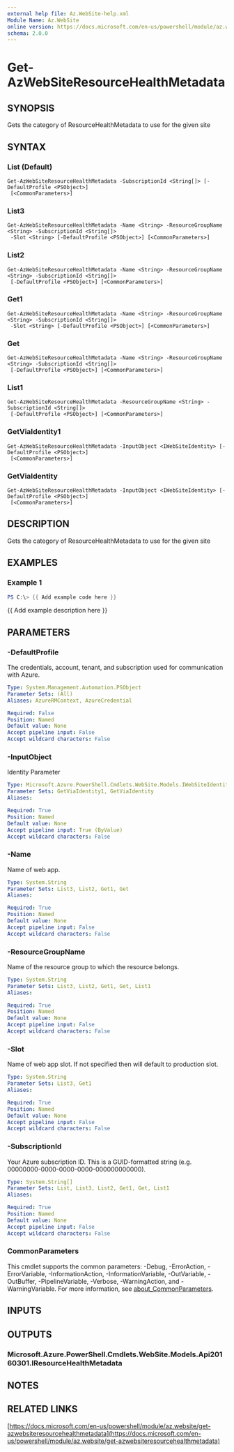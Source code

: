 ```yaml
---
external help file: Az.WebSite-help.xml
Module Name: Az.WebSite
online version: https://docs.microsoft.com/en-us/powershell/module/az.website/get-azwebsiteresourcehealthmetadata
schema: 2.0.0
---
```


# Get-AzWebSiteResourceHealthMetadata

## SYNOPSIS
Gets the category of ResourceHealthMetadata to use for the given site

## SYNTAX

### List (Default)
```
Get-AzWebSiteResourceHealthMetadata -SubscriptionId <String[]> [-DefaultProfile <PSObject>]
 [<CommonParameters>]
```

### List3
```
Get-AzWebSiteResourceHealthMetadata -Name <String> -ResourceGroupName <String> -SubscriptionId <String[]>
 -Slot <String> [-DefaultProfile <PSObject>] [<CommonParameters>]
```

### List2
```
Get-AzWebSiteResourceHealthMetadata -Name <String> -ResourceGroupName <String> -SubscriptionId <String[]>
 [-DefaultProfile <PSObject>] [<CommonParameters>]
```

### Get1
```
Get-AzWebSiteResourceHealthMetadata -Name <String> -ResourceGroupName <String> -SubscriptionId <String[]>
 -Slot <String> [-DefaultProfile <PSObject>] [<CommonParameters>]
```

### Get
```
Get-AzWebSiteResourceHealthMetadata -Name <String> -ResourceGroupName <String> -SubscriptionId <String[]>
 [-DefaultProfile <PSObject>] [<CommonParameters>]
```

### List1
```
Get-AzWebSiteResourceHealthMetadata -ResourceGroupName <String> -SubscriptionId <String[]>
 [-DefaultProfile <PSObject>] [<CommonParameters>]
```

### GetViaIdentity1
```
Get-AzWebSiteResourceHealthMetadata -InputObject <IWebSiteIdentity> [-DefaultProfile <PSObject>]
 [<CommonParameters>]
```

### GetViaIdentity
```
Get-AzWebSiteResourceHealthMetadata -InputObject <IWebSiteIdentity> [-DefaultProfile <PSObject>]
 [<CommonParameters>]
```

## DESCRIPTION
Gets the category of ResourceHealthMetadata to use for the given site

## EXAMPLES

### Example 1
```powershell
PS C:\> {{ Add example code here }}
```

{{ Add example description here }}

## PARAMETERS

### -DefaultProfile
The credentials, account, tenant, and subscription used for communication with Azure.

```yaml
Type: System.Management.Automation.PSObject
Parameter Sets: (All)
Aliases: AzureRMContext, AzureCredential

Required: False
Position: Named
Default value: None
Accept pipeline input: False
Accept wildcard characters: False
```

### -InputObject
Identity Parameter

```yaml
Type: Microsoft.Azure.PowerShell.Cmdlets.WebSite.Models.IWebSiteIdentity
Parameter Sets: GetViaIdentity1, GetViaIdentity
Aliases:

Required: True
Position: Named
Default value: None
Accept pipeline input: True (ByValue)
Accept wildcard characters: False
```

### -Name
Name of web app.

```yaml
Type: System.String
Parameter Sets: List3, List2, Get1, Get
Aliases:

Required: True
Position: Named
Default value: None
Accept pipeline input: False
Accept wildcard characters: False
```

### -ResourceGroupName
Name of the resource group to which the resource belongs.

```yaml
Type: System.String
Parameter Sets: List3, List2, Get1, Get, List1
Aliases:

Required: True
Position: Named
Default value: None
Accept pipeline input: False
Accept wildcard characters: False
```

### -Slot
Name of web app slot.
If not specified then will default to production slot.

```yaml
Type: System.String
Parameter Sets: List3, Get1
Aliases:

Required: True
Position: Named
Default value: None
Accept pipeline input: False
Accept wildcard characters: False
```

### -SubscriptionId
Your Azure subscription ID.
This is a GUID-formatted string (e.g.
00000000-0000-0000-0000-000000000000).

```yaml
Type: System.String[]
Parameter Sets: List, List3, List2, Get1, Get, List1
Aliases:

Required: True
Position: Named
Default value: None
Accept pipeline input: False
Accept wildcard characters: False
```

### CommonParameters
This cmdlet supports the common parameters: -Debug, -ErrorAction, -ErrorVariable, -InformationAction, -InformationVariable, -OutVariable, -OutBuffer, -PipelineVariable, -Verbose, -WarningAction, and -WarningVariable. For more information, see [about_CommonParameters](http://go.microsoft.com/fwlink/?LinkID=113216).

## INPUTS

## OUTPUTS

### Microsoft.Azure.PowerShell.Cmdlets.WebSite.Models.Api20160301.IResourceHealthMetadata
## NOTES

## RELATED LINKS

[https://docs.microsoft.com/en-us/powershell/module/az.website/get-azwebsiteresourcehealthmetadata](https://docs.microsoft.com/en-us/powershell/module/az.website/get-azwebsiteresourcehealthmetadata)

